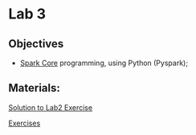 # Lab 3

## Objectives

+ [Spark Core](https://spark.apache.org/docs/latest/api/python/) programming, using Python (Pyspark);

## Materials:
[Solution to Lab2 Exercise](https://colab.research.google.com/github/smduarte/spbd-2425/blob/main/docs/labs/lab3/SPBD_Labs_mapreduce2_exercise_solution.ipynb)

[Exercises](https://colab.research.google.com/github/smduarte/spbd-2425/blob/main/docs/labs/lab3/SPBD_Labs_spark1_exercise.ipynb)
